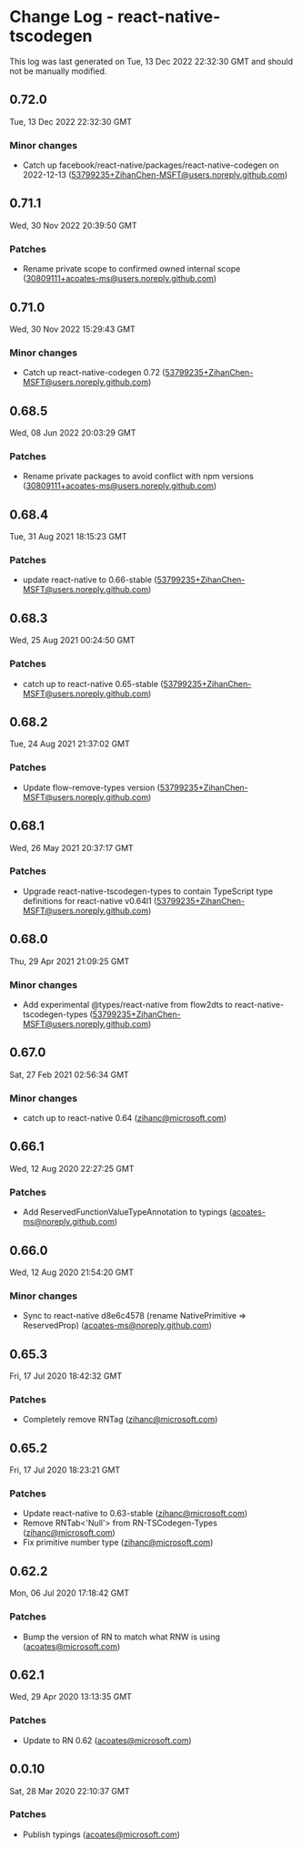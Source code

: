 # Change Log - react-native-tscodegen

This log was last generated on Tue, 13 Dec 2022 22:32:30 GMT and should not be manually modified.

## 0.72.0
Tue, 13 Dec 2022 22:32:30 GMT

### Minor changes

- Catch up facebook/react-native/packages/react-native-codegen on 2022-12-13 (53799235+ZihanChen-MSFT@users.noreply.github.com)
## 0.71.1
Wed, 30 Nov 2022 20:39:50 GMT

### Patches

- Rename private scope to confirmed owned internal scope (30809111+acoates-ms@users.noreply.github.com)
## 0.71.0
Wed, 30 Nov 2022 15:29:43 GMT

### Minor changes

- Catch up react-native-codegen 0.72 (53799235+ZihanChen-MSFT@users.noreply.github.com)
## 0.68.5
Wed, 08 Jun 2022 20:03:29 GMT

### Patches

- Rename private packages to avoid conflict with npm versions (30809111+acoates-ms@users.noreply.github.com)
## 0.68.4
Tue, 31 Aug 2021 18:15:23 GMT

### Patches

- update react-native to 0.66-stable (53799235+ZihanChen-MSFT@users.noreply.github.com)
## 0.68.3
Wed, 25 Aug 2021 00:24:50 GMT

### Patches

- catch up to react-native 0.65-stable (53799235+ZihanChen-MSFT@users.noreply.github.com)
## 0.68.2
Tue, 24 Aug 2021 21:37:02 GMT

### Patches

- Update flow-remove-types version (53799235+ZihanChen-MSFT@users.noreply.github.com)
## 0.68.1
Wed, 26 May 2021 20:37:17 GMT

### Patches

- Upgrade react-native-tscodegen-types to contain TypeScript type definitions for react-native v0.64l1 (53799235+ZihanChen-MSFT@users.noreply.github.com)
## 0.68.0
Thu, 29 Apr 2021 21:09:25 GMT

### Minor changes

- Add experimental @types/react-native from flow2dts to react-native-tscodegen-types (53799235+ZihanChen-MSFT@users.noreply.github.com)
## 0.67.0
Sat, 27 Feb 2021 02:56:34 GMT

### Minor changes

- catch up to react-native 0.64 (zihanc@microsoft.com)
## 0.66.1
Wed, 12 Aug 2020 22:27:25 GMT

### Patches

- Add ReservedFunctionValueTypeAnnotation to typings (acoates-ms@noreply.github.com)
## 0.66.0
Wed, 12 Aug 2020 21:54:20 GMT

### Minor changes

- Sync to react-native d8e6c4578 (rename NativePrimitive => ReservedProp) (acoates-ms@noreply.github.com)
## 0.65.3
Fri, 17 Jul 2020 18:42:32 GMT

### Patches

- Completely remove RNTag (zihanc@microsoft.com)
## 0.65.2
Fri, 17 Jul 2020 18:23:21 GMT

### Patches

- Update react-native to 0.63-stable (zihanc@microsoft.com)
- Remove RNTab<'Null'> from RN-TSCodegen-Types (zihanc@microsoft.com)
- Fix primitive number type (zihanc@microsoft.com)
## 0.62.2
Mon, 06 Jul 2020 17:18:42 GMT

### Patches

- Bump the version of RN to match what RNW is using (acoates@microsoft.com)
## 0.62.1
Wed, 29 Apr 2020 13:13:35 GMT

### Patches

- Update to RN 0.62 (acoates@microsoft.com)
## 0.0.10
Sat, 28 Mar 2020 22:10:37 GMT

### Patches

- Publish typings (acoates@microsoft.com)